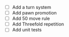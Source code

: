 - [ ] Add a turn system
- [ ] Add pawn promotion
- [ ] Add 50 move rule
- [ ] Add Threefold repetition
- [ ] Add unit tests